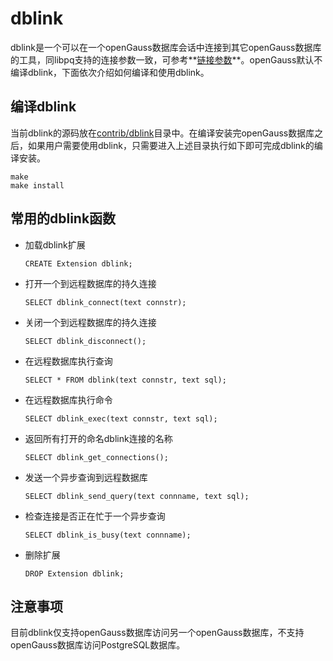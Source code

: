 # dblink<a name="ZH-CN_TOPIC_0000001111753952"></a>

dblink是一个可以在一个openGauss数据库会话中连接到其它openGauss数据库的工具，同libpq支持的连接参数一致，可参考**[链接参数](../DeveloperGuide/链接参数.md)**。openGauss默认不编译dblink，下面依次介绍如何编译和使用dblink。

## 编译dblink<a name="section968819125285"></a>

当前dblink的源码放在[contrib/dblink](https://gitee.com/opengauss/openGauss-server/tree/master/contrib/dblink)目录中。在编译安装完openGauss数据库之后，如果用户需要使用dblink，只需要进入上述目录执行如下即可完成dblink的编译安装。

```
make
make install
```

## 常用的dblink函数<a name="section1440011715283"></a>

-   加载dblink扩展

    ```
    CREATE Extension dblink;
    ```

-   打开一个到远程数据库的持久连接

    ```
    SELECT dblink_connect(text connstr);
    ```

-   关闭一个到远程数据库的持久连接

    ```
    SELECT dblink_disconnect();
    ```

-   在远程数据库执行查询

    ```
    SELECT * FROM dblink(text connstr, text sql);
    ```

-   在远程数据库执行命令

    ```
    SELECT dblink_exec(text connstr, text sql);
    ```

-   返回所有打开的命名dblink连接的名称

    ```
    SELECT dblink_get_connections();
    ```

-   发送一个异步查询到远程数据库

    ```
    SELECT dblink_send_query(text connname, text sql);
    ```

-   检查连接是否正在忙于一个异步查询

    ```
    SELECT dblink_is_busy(text connname);
    ```

-   删除扩展

    ```
    DROP Extension dblink;
    ```


## 注意事项<a name="section1910642310280"></a>

目前dblink仅支持openGauss数据库访问另一个openGauss数据库，不支持openGauss数据库访问PostgreSQL数据库。

